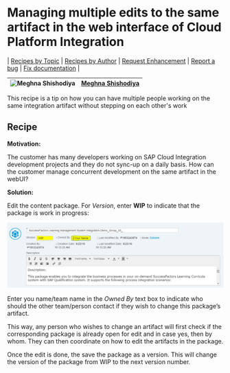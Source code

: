 # Managing multiple edits to the same artifact in the web interface of Cloud Platform Integration

\| [Recipes by Topic](../../readme.md ) \| [Recipes by Author](../../author.md ) \| [Request Enhancement](https://github.com/SAP-samples/cloud-integration-flow/issues/new?assignees=&labels=Recipe%20Fix,enhancement&template=recipe-request.md&title=Improve%20Managing-multiple-edits-to-the-same-artifact-in-the-web-interface-of-Cloud-Platform-Integration ) \| [Report a bug](https://github.com/SAP-samples/cloud-integration-flow/issues/new?assignees=&labels=Recipe%20Fix,bug&template=bug_report.md&title=Issue%20with%20Managing-multiple-edits-to-the-same-artifact-in-the-web-interface-of-Cloud-Platform-Integration ) \| [Fix documentation](https://github.com/SAP-samples/cloud-integration-flow/issues/new?assignees=&labels=Recipe%20Fix,documentation&template=bug_report.md&title=Docu%20fix%20Managing-multiple-edits-to-the-same-artifact-in-the-web-interface-of-Cloud-Platform-Integration ) \|


![Meghna Shishodiya](https://github.com/author-profile.png?size=50 ) | [Meghna Shishodiya](https://github.com/author-profile ) |
----|----|

This recipe is a tip on how you can have multiple people working on the same integration artifact without stepping on each other's work


## Recipe

__Motivation:__

The customer has many developers working on SAP Cloud Integration development projects and they do not sync-up on a daily basis. How can the customer manage concurrent development on the same artifact in the webUI?

__Solution:__

Edit the content package.
For _Version_, enter __WIP__ to indicate that the package is work in progress:

![content_package](content_package.png)

Enter you name/team name in the _Owned By_ text box to indicate who should the other team/person contact if they wish to change this package’s artifact.

This way, any person who wishes to change an artifact will first check if the corresponding package is already open for edit and in case yes, then by whom. They can then coordinate on how to edit the artifacts in the package.

Once the edit is done, the save the package as a version. This will change the version of the package from WIP to the next version number.
